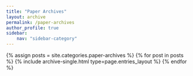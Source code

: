 ```yaml
---
title: "Paper Archives"
layout: archive
permalink: /paper-archives
author_profile: true
sidebar:
    nav: "sidebar-category"
---
```



{% assign posts = site.categories.paper-archives %}
{% for post in posts %} {% include archive-single.html type=page.entries_layout %} {% endfor %}